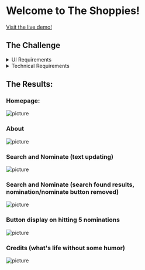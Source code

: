 # Welcome to The Shoppies!

[Visit the live demo!](https://jbouche-the-shoppies.netlify.app/)

## The Challenge


<details>
    <summary>UI Requirements</summary>
    <ul>
        <li>Search OMDB and display the results (movies only)</li>
        <li>Add a movie from the search results to our nomination list
        </li>
        <li>View the list of films already nominated</li>
        <li>Remove a nominee from the nomination list</li>
    </ul>
</details>
<details>
    <summary>Technical Requirements
    </summary>
    <ul>
        <li>Search results should come from OMDB's API</li>
        <li>Each search result should list at least its title, year of release and a button to nominate that film.</li>
        <li>Updates to the search terms should update the result list
        </li>
        <li>Movies in search results can be added and removed from the nomination list.</li>
        <li>If a search result has already been nominated, disable its nominate button.</li>
        <li>Display a banner when the user has 5 nominations.</li>
    </ul>
</details>

## The Results:

### Homepage:

![picture](https://i.imgur.com/e5gQATX.jpg)

### About

![picture](https://i.imgur.com/fFVEGf8.png)

### Search and Nominate (text updating)

![picture](https://i.imgur.com/X2GaZLz.png)

### Search and Nominate (search found results, nomination/nominate button removed)

![picture](https://i.imgur.com/kf7NFX5.png)

### Button display on hitting 5 nominations

![picture](https://i.imgur.com/TCqmuNx.png)

### Credits (what's life without some humor)

![picture](https://i.imgur.com/FYoNapx.png)